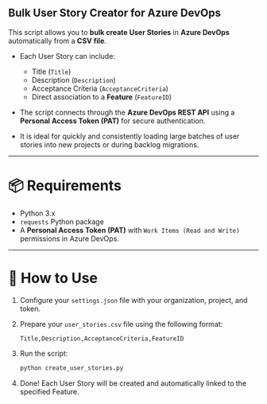 ## Bulk User Story Creator for Azure DevOps

This script allows you to **bulk create User Stories** in **Azure DevOps** automatically from a **CSV file**.

- Each User Story can include:
  - Title (`Title`)
  - Description (`Description`)
  - Acceptance Criteria (`AcceptanceCriteria`)
  - Direct association to a **Feature** (`FeatureID`)

- The script connects through the **Azure DevOps REST API** using a **Personal Access Token (PAT)** for secure authentication.

- It is ideal for quickly and consistently loading large batches of user stories into new projects or during backlog migrations.

---

# 📦 Requirements

- Python 3.x
- `requests` Python package
- A **Personal Access Token (PAT)** with `Work Items (Read and Write)` permissions in Azure DevOps.

---

# 🚀 How to Use

1. Configure your `settings.json` file with your organization, project, and token.
2. Prepare your `user_stories.csv` file using the following format:
   ```csv
   Title,Description,AcceptanceCriteria,FeatureID
   ```
3. Run the script:

   ```bash
   python create_user_stories.py
   ```

4. Done! Each User Story will be created and automatically linked to the specified Feature.
